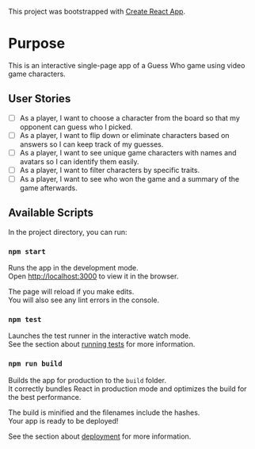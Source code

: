 This project was bootstrapped with [Create React App](https://github.com/facebook/create-react-app).

# Purpose

This is an interactive single-page app of a Guess Who game using video game characters.

## User Stories

- [ ] As a player, I want to choose a character from the board so that my opponent can guess who I picked.
- [ ] As a player, I want to flip down or eliminate characters based on answers so I can keep track of my guesses.
- [ ] As a player, I want to see unique game characters with names and avatars so I can identify them easily.
- [ ] As a player, I want to filter characters by specific traits.
- [ ] As a player, I want to see who won the game and a summary of the game afterwards.

## Available Scripts

In the project directory, you can run:

### `npm start`

Runs the app in the development mode.\
Open [http://localhost:3000](http://localhost:3000) to view it in the browser.

The page will reload if you make edits.\
You will also see any lint errors in the console.

### `npm test`

Launches the test runner in the interactive watch mode.\
See the section about [running tests](https://facebook.github.io/create-react-app/docs/running-tests) for more information.

### `npm run build`

Builds the app for production to the `build` folder.\
It correctly bundles React in production mode and optimizes the build for the best performance.

The build is minified and the filenames include the hashes.\
Your app is ready to be deployed!

See the section about [deployment](https://facebook.github.io/create-react-app/docs/deployment) for more information.